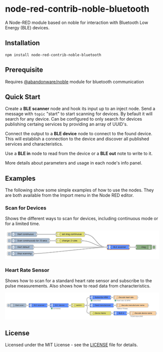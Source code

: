 # node-red-contrib-noble-bluetooth

A Node-RED module based on noble for interaction with Bluetooth Low Energy (BLE) devices.

## Installation

```
npm install node-red-contrib-noble-bluetooth
```

## Prerequisite

Requires [@abandonware/noble](https://www.npmjs.com/package/@abandonware/noble) module for bluetooth communication

## Quick Start

Create a **BLE scanner** node and hook its input up to an inject node. Send a message with `topic` "start" to start scanning for devices. By befault it will search for any device. Can be configured to only search for devices publishing certaing services by providing an array of UUID's.

Connect the output to a **BLE device** node to connect to the found device. This will establish a connection to the device and discover all published services and characteristics.

Use a **BLE in** node to read from the device or a **BLE out** note to write to it.

More details about parameters and usage in each node's info panel.

## Examples
The following show some simple examples of how to use the nodes. They are both available from the Import menu in the Node RED editor.

### Scan for Devices
Shows the different ways to scan for devices, including continuous mode or for a limited time.

<img src="images/ScanForDevices.png"></img>

### Heart Rate Sensor
Shows how to scan for a standard heart rate sensor and subscribe to the pulse measurements. Also shows how to read data from characteristics.

<img src="images/HeartRateSensor.png"></img>

## License
Licensed under the MIT License - see the [LICENSE](LICENSE) file for details.

